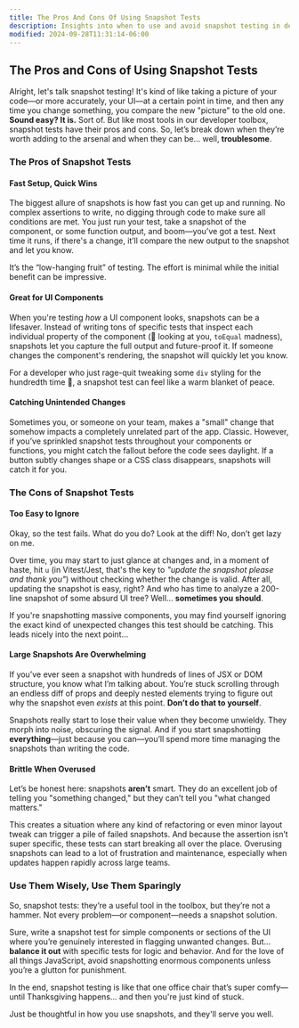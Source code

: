 ```yaml
---
title: The Pros And Cons Of Using Snapshot Tests
description: Insights into when to use and avoid snapshot testing in development.
modified: 2024-09-28T11:31:14-06:00
---
```


## The Pros and Cons of Using Snapshot Tests

Alright, let's talk snapshot testing! It's kind of like taking a picture of your code—or more accurately, your UI—at a certain point in time, and then any time you change something, you compare the new "picture" to the old one. **Sound easy? It is.** Sort of. But like most tools in our developer toolbox, snapshot tests have their pros and cons. So, let’s break down when they’re worth adding to the arsenal and when they can be… well, **troublesome**.

### The Pros of Snapshot Tests

#### Fast Setup, Quick Wins

The biggest allure of snapshots is how fast you can get up and running. No complex assertions to write, no digging through code to make sure all conditions are met. You just run your test, take a snapshot of the component, or some function output, and boom—you’ve got a test. Next time it runs, if there's a change, it’ll compare the new output to the snapshot and let you know.

It’s the “low-hanging fruit” of testing. The effort is minimal while the initial benefit can be impressive.

#### Great for **UI** Components

When you're testing _how_ a UI component looks, snapshots can be a lifesaver. Instead of writing tons of specific tests that inspect each individual property of the component (👀 looking at you, `toEqual` madness), snapshots let you capture the full output and future-proof it. If someone changes the component's rendering, the snapshot will quickly let you know.

For a developer who just rage-quit tweaking some `div` styling for the hundredth time 🤯, a snapshot test can feel like a warm blanket of peace.

#### Catching Unintended Changes

Sometimes you, or someone on your team, makes a "small" change that somehow impacts a completely unrelated part of the app. Classic. However, if you’ve sprinkled snapshot tests throughout your components or functions, you might catch the fallout before the code sees daylight. If a button subtly changes shape or a CSS class disappears, snapshots will catch it for you.

### The Cons of Snapshot Tests

#### Too Easy to Ignore

Okay, so the test fails. What do you do? Look at the diff! No, don’t get lazy on me.

Over time, you may start to just glance at changes and, in a moment of haste, hit `u` (in Vitest/Jest, that's the key to _"update the snapshot please and thank you"_) without checking whether the change is valid. After all, updating the snapshot is easy, right? And who has time to analyze a 200-line snapshot of some absurd UI tree? Well… **sometimes you should**.

If you're snapshotting massive components, you may find yourself ignoring the exact kind of unexpected changes this test should be catching. This leads nicely into the next point…

#### Large Snapshots Are Overwhelming

If you’ve ever seen a snapshot with hundreds of lines of JSX or DOM structure, you know what I’m talking about. You’re stuck scrolling through an endless diff of props and deeply nested elements trying to figure out why the snapshot even _exists_ at this point. **Don’t do that to yourself**.

Snapshots really start to lose their value when they become unwieldy. They morph into noise, obscuring the signal. And if you start snapshotting **everything**—just because you can—you’ll spend more time managing the snapshots than writing the code.

#### Brittle When Overused

Let’s be honest here: snapshots **aren’t** smart. They do an excellent job of telling you "something changed," but they can’t tell you "what changed matters."

This creates a situation where any kind of refactoring or even minor layout tweak can trigger a pile of failed snapshots. And because the assertion isn’t super specific, these tests can start breaking all over the place. Overusing snapshots can lead to a lot of frustration and maintenance, especially when updates happen rapidly across large teams.

### Use Them Wisely, Use Them Sparingly

So, snapshot tests: they’re a useful tool in the toolbox, but they’re not a hammer. Not every problem—or component—needs a snapshot solution.

Sure, write a snapshot test for simple components or sections of the UI where you’re genuinely interested in flagging unwanted changes. But… **balance it out** with specific tests for logic and behavior. And for the love of all things JavaScript, avoid snapshotting enormous components unless you’re a glutton for punishment.

In the end, snapshot testing is like that one office chair that’s super comfy—until Thanksgiving happens… and then you're just kind of stuck.

Just be thoughtful in how you use snapshots, and they'll serve you well.

```ts

```
